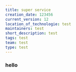 ```yaml
---
title: super service
creation_date: 123456
current_version: 12
location_of_technologie: test
maintainers: test
short_description: test
tags: test
team: test
type: test
---
```



### hello

